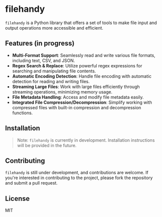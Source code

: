 # filehandy

`filehandy` is a Python library that offers a set of tools to make file input and output operations more accessible and efficient. 

## Features (in progress)

- **Multi-Format Support**: Seamlessly read and write various file formats, including text, CSV, and JSON.
- **Regex Search & Replace**: Utilize powerful regex expressions for searching and manipulating file contents.
- **Automatic Encoding Detection**: Handle file encoding with automatic detection for reading and writing files.
- **Streaming Large Files**: Work with large files efficiently through streaming operations, minimizing memory usage.
- **File Metadata Handling**: Access and modify file metadata easily.
- **Integrated File Compression/Decompression**: Simplify working with compressed files with built-in compression and decompression functions.

## Installation

> Note: `filehandy` is currently in development. Installation instructions will be provided in the future.


## Contributing

`filehandy` is still under development, and contributions are welcome. If you're interested in contributing to the project, please fork the repository and submit a pull request.

## License

MIT